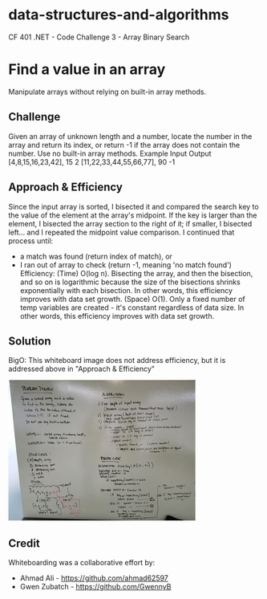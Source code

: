# data-structures-and-algorithms
CF 401 .NET - Code Challenge 3 - Array Binary Search

# Find a value in an array
Manipulate arrays without relying on built-in array methods.

## Challenge
Given an array of unknown length and a number, locate the number in the array and return its index, or return -1 if the array does not contain the number. Use no built-in array methods.
Example
Input                      Output
[4,8,15,16,23,42], 15	        2
[11,22,33,44,55,66,77], 90	 -1

## Approach & Efficiency
Since the input array is sorted, I bisected it and compared the search key to the value of the element at the array's midpoint. If the key is larger than the element, I bisected the array section to the right of it; if smaller, I bisected left... and I repeated the midpoint value comparison. I continued that process until:
 - a match was found (return index of match), or
 - I ran out of array to check (return -1, meaning 'no match found')
Efficiency:
(Time) O(log n). Bisecting the array, and then the bisection, and so on is logarithmic because the size of the bisections shrinks exponentially with each bisection. In other words, this efficiency improves with data set growth.
(Space) O(1). Only a fixed number of temp variables are created - it's constant regardless of data size. In other words, this efficiency improves with data set growth.

## Solution
BigO: This whiteboard image does not address efficiency, but it is addressed above in "Approach & Efficiency"

![whiteboard](assets/array_binary_search.jpg)

## Credit
Whiteboarding was a collaborative effort by:
 - Ahmad Ali - https://github.com/ahmad62597
 - Gwen Zubatch - https://github.com/GwennyB

